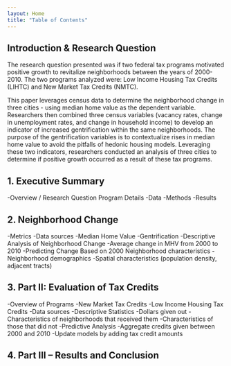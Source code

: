 ```yaml
---
layout: Home
title: "Table of Contents"
---
```

## Introduction & Research Question
The research question presented was if two federal tax programs motivated positive growth to revitalize neighborhoods between the years of 2000-2010. The two programs analyzed were: Low Income Housing Tax Credits (LIHTC) and New Market Tax Credits (NMTC).

This paper leverages census data to determine the neighborhood change in three cities - using median home value as the dependent variable. Researchers then combined three census variables (vacancy rates, change in unemployment rates, and change in household income) to develop an indicator of increased gentrification within the same neighborhoods. The purpose of the gentrification variables is to contextualize rises in median home value to avoid the pitfalls of hedonic housing models. Leveraging these two indicators, researchers conducted an analysis of three cities to determine if positive growth occurred as a result of these tax programs.

## 1. Executive Summary
-Overview / Research Question Program Details
-Data
-Methods
-Results
## 2. Neighborhood Change
-Metrics
  -Data sources
  -Median Home Value
  -Gentrification
-Descriptive Analysis of Neighborhood Change
-Average change in MHV from 2000 to 2010
-Predicting Change Based on 2000 Neighborhood characteristics
  -Neighborhood demographics
  -Spatial characteristics (population density, adjacent tracts)
## 3. Part II: Evaluation of Tax Credits
-Overview of Programs
  -New Market Tax Credits
  -Low Income Housing Tax Credits
-Data sources
-Descriptive Statistics
  -Dollars given out
  -Characteristics of neighborhoods that received them
  -Characteristics of those that did not
-Predictive Analysis
  -Aggregate credits given between 2000 and 2010
  -Update models by adding tax credit amounts
## 4. Part III – Results and Conclusion
